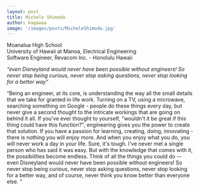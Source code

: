 ```yaml
---
layout: post
title: Michele Shimoda
author: kagawaa
image: '/images/posts/MicheleShimoda.jpg'
---
```


Moanalua High School  
University of Hawaii at Manoa, Electrical Engineering  
Software Engineer, Revacom Inc. - Honolulu Hawaii  

*“even Disneyland would never have been possible without engineers!  So never stop being curious,  never stop asking questions, never stop looking for a better way”*

“Being an engineer, at its core, is understanding the way all the small details that we take for granted in life work.  Turning on a TV, using a microwave, searching something on Google - people do these things every day, but never give a second thought to the intricate workings that are going on behind it all.  If you've ever thought to yourself, "wouldn't it be great if this thing could have this function?", engineering gives you the power to create that solution.  If you have a passion for learning, creating, doing, innovating - there is nothing you will enjoy more.  And when you enjoy what you do, you will never work a day in your life.  Sure, it's tough.   I've never met a single person who has said it was easy.  But with the knowledge that comes with it, the possibilities become endless.  Think of all the things you could do -- even Disneyland would never have been possible without engineers!  So never stop being curious,  never stop asking questions, never stop looking for a better way, and of course, never think you know better than everyone else. ”
